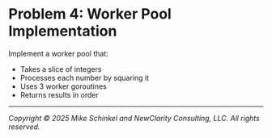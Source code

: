 # Problem 4: Worker Pool Implementation
Implement a worker pool that:
- Takes a slice of integers
- Processes each number by squaring it
- Uses 3 worker goroutines
- Returns results in order
---
*Copyright © 2025 Mike Schinkel and NewClarity Consulting, LLC. All rights reserved.*
